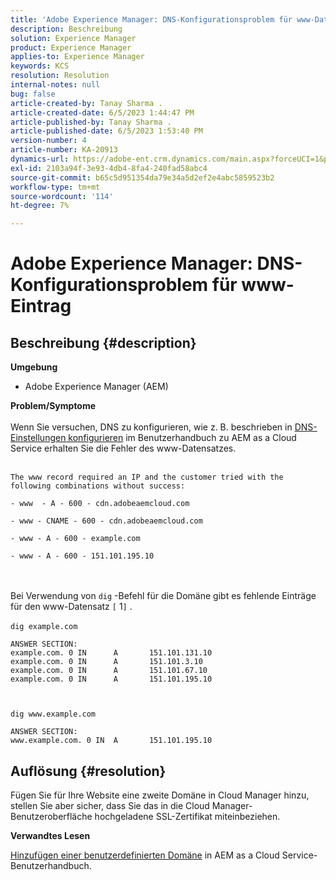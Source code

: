 ```yaml
---
title: 'Adobe Experience Manager: DNS-Konfigurationsproblem für www-Datensatz'
description: Beschreibung
solution: Experience Manager
product: Experience Manager
applies-to: Experience Manager
keywords: KCS
resolution: Resolution
internal-notes: null
bug: false
article-created-by: Tanay Sharma .
article-created-date: 6/5/2023 1:44:47 PM
article-published-by: Tanay Sharma .
article-published-date: 6/5/2023 1:53:40 PM
version-number: 4
article-number: KA-20913
dynamics-url: https://adobe-ent.crm.dynamics.com/main.aspx?forceUCI=1&pagetype=entityrecord&etn=knowledgearticle&id=bc720f1f-a703-ee11-8f6e-6045bd006b4b
exl-id: 2103a94f-3e93-4db4-8fa4-240fad58abc4
source-git-commit: b65c5d951354da79e34a5d2ef2e4abc5859523b2
workflow-type: tm+mt
source-wordcount: '114'
ht-degree: 7%

---
```


# Adobe Experience Manager: DNS-Konfigurationsproblem für www-Eintrag

## Beschreibung {#description}

<b>Umgebung</b>
- Adobe Experience Manager (AEM)

<b>Problem/Symptome</b><br><br>Wenn Sie versuchen, DNS zu konfigurieren, wie z. B. beschrieben in [DNS-Einstellungen konfigurieren](https://experienceleague.adobe.com/docs/experience-manager-cloud-service/content/implementing/using-cloud-manager/custom-domain-names/configure-dns-settings.html) im Benutzerhandbuch zu AEM as a Cloud Service erhalten Sie die Fehler des www-Datensatzes. <br><br>

```
The www record required an IP and the customer tried with the following combinations without success:

- www  - A - 600 - cdn.adobeaemcloud.com

- www - CNAME - 600 - cdn.adobeaemcloud.com

- www - A - 600 - example.com

- www - A - 600 - 151.101.195.10
```

<br><br>Bei Verwendung von `dig` -Befehl für die Domäne gibt es fehlende Einträge für den www-Datensatz `[` 1`]` .<br><br>`dig example.com`



```
ANSWER SECTION:
example.com. 0 IN      A       151.101.131.10
example.com. 0 IN      A       151.101.3.10
example.com. 0 IN      A       151.101.67.10
example.com. 0 IN      A       151.101.195.10
```


` `

`dig www.example.com`




```
ANSWER SECTION:
www.example.com. 0 IN  A       151.101.195.10
```



## Auflösung {#resolution}


Fügen Sie für Ihre Website eine zweite Domäne in Cloud Manager hinzu, stellen Sie aber sicher, dass Sie das in die Cloud Manager-Benutzeroberfläche hochgeladene SSL-Zertifikat miteinbeziehen.

<b>Verwandtes Lesen</b>

[Hinzufügen einer benutzerdefinierten Domäne](https://experienceleague.adobe.com/docs/experience-manager-cloud-service/content/implementing/using-cloud-manager/custom-domain-names/add-custom-domain-name.html) in AEM as a Cloud Service-Benutzerhandbuch.

